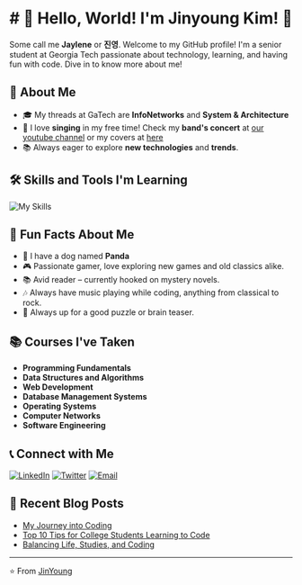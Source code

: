 <h1 align="center"> # 👋 Hello, World! I'm Jinyoung Kim! 🌟</h1>

Some call me **Jaylene** or **진영**. Welcome to my GitHub profile! I'm a senior student at Georgia Tech passionate about technology, learning, and having fun with code. Dive in to know more about me!

## 🚀 About Me

- 🎓 My threads at GaTech are **InfoNetworks** and **System & Architecture**
- 🎤 I love **singing** in my free time! Check my **band's concert** at [our youtube channel](https://www.youtube.com/@gt_oscarband) or my covers at [here](https://www.youtube.com/@jaylenekim9898)
- 📚 Always eager to explore **new technologies** and **trends**.

## 🛠️ Skills and Tools I'm Learning

![My Skills](https://skillicons.dev/icons?i=python,html,css,js,github&perline=5)

## 🎉 Fun Facts About Me

- 🐼 I have a dog named **Panda**
- 🎮 Passionate gamer, love exploring new games and old classics alike.
- 📚 Avid reader – currently hooked on mystery novels.
- 🎶 Always have music playing while coding, anything from classical to rock.
- 🧩 Always up for a good puzzle or brain teaser.

## 📚 Courses I've Taken

- **Programming Fundamentals**
- **Data Structures and Algorithms**
- **Web Development**
- **Database Management Systems**
- **Operating Systems**
- **Computer Networks**
- **Software Engineering**

## 📞 Connect with Me

[![LinkedIn](https://img.shields.io/badge/LinkedIn-0e76a8?style=for-the-badge&logo=linkedin&logoColor=white)](https://linkedin.com/in/your-profile)
[![Twitter](https://img.shields.io/badge/Twitter-00acee?style=for-the-badge&logo=twitter&logoColor=white)](https://twitter.com/your-profile)
[![Email](https://img.shields.io/badge/Email-c14438?style=for-the-badge&logo=Gmail&logoColor=white)](mailto:youremail@example.com)

## 📝 Recent Blog Posts

<!-- BLOG-POST-LIST:START -->
- [My Journey into Coding](https://your-blog.com/my-journey-into-coding)
- [Top 10 Tips for College Students Learning to Code](https://your-blog.com/top-10-tips-college-coding)
- [Balancing Life, Studies, and Coding](https://your-blog.com/balancing-life-studies-coding)
<!-- BLOG-POST-LIST:END -->

---

⭐️ From [JinYoung](https://github.com/Jin-Y0ung)
